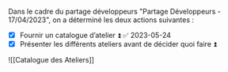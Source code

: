 Dans le cadre du partage développeurs "Partage Développeurs - 17/04/2023", on a déterminé les deux actions suivantes :  
  
- [x] Fournir un catalogue d’atelier ⏫ ✅ 2023-05-24
- [x] Présenter les différents ateliers avant de décider quoi faire ⏫

![[Catalogue des Ateliers]]